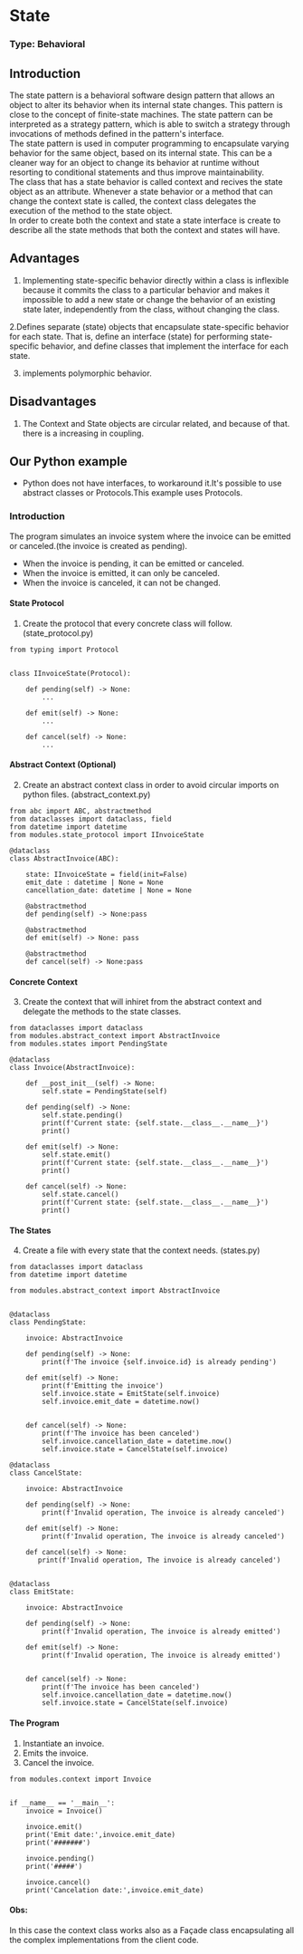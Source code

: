 # State

### Type: Behavioral

## Introduction

The state pattern is a behavioral software design pattern that allows an object to alter its behavior when its internal state changes. This pattern is close to the concept of finite-state machines. The state pattern can be interpreted as a strategy pattern, which is able to switch a strategy through invocations of methods defined in the pattern's interface.<br>
The state pattern is used in computer programming to encapsulate varying behavior for the same object, based on its internal state. This can be a cleaner way for an object to change its behavior at runtime without resorting to conditional statements and thus improve maintainability.<br>
The class that has a state behavior is called context and recives the state object as an attribute. Whenever a state behavior or a method that can change the context state is called, the context class delegates the execution of the method to the state object.<br>
In order to create both the context and state a state interface is create to describe all the state methods that both the context and states will have.


## Advantages

1. Implementing state-specific behavior directly within a class is inflexible because it commits the class to a particular behavior and makes it impossible to add a new state or change the behavior of an existing state later, independently from the class, without changing the class.

2.Defines separate (state) objects that encapsulate state-specific behavior for each state. That is, define an interface (state) for performing state-specific behavior, and define classes that implement the interface for each state.

3. implements polymorphic behavior.

## Disadvantages

1. The Context and State objects are circular related, and because of that. there is a increasing in coupling.

## Our Python example

* Python does not have interfaces, to workaround it.It's possible to use abstract classes or Protocols.This example uses Protocols. 

### Introduction

The program simulates an invoice system where the invoice can be emitted or canceled.(the invoice is created as pending).

* When the invoice is pending, it can be emitted or canceled.
* When the invoice is emitted, it can only be canceled.
* When the invoice is canceled, it can not be changed.


#### State Protocol

1. Create the protocol that every concrete class will follow. (state_protocol.py)

```
from typing import Protocol


class IInvoiceState(Protocol):
    
    def pending(self) -> None: 
        ...
    
    def emit(self) -> None: 
        ...
    
    def cancel(self) -> None:
        ...

```

#### Abstract Context (Optional)

2. Create an abstract context class in order to avoid circular imports on python files.  (abstract_context.py)

```
from abc import ABC, abstractmethod
from dataclasses import dataclass, field
from datetime import datetime
from modules.state_protocol import IInvoiceState

@dataclass
class AbstractInvoice(ABC):
    
    state: IInvoiceState = field(init=False)
    emit_date : datetime | None = None
    cancellation_date: datetime | None = None
    
    @abstractmethod
    def pending(self) -> None:pass
        
    @abstractmethod
    def emit(self) -> None: pass

    @abstractmethod    
    def cancel(self) -> None:pass

```

#### Concrete Context

3. Create the context that will inhiret from the abstract context and delegate the methods to the state classes.

```
from dataclasses import dataclass
from modules.abstract_context import AbstractInvoice
from modules.states import PendingState

@dataclass
class Invoice(AbstractInvoice):
    
    def __post_init__(self) -> None:
        self.state = PendingState(self)
    
    def pending(self) -> None:
        self.state.pending()
        print(f'Current state: {self.state.__class__.__name__}')
        print()
    
    def emit(self) -> None:
        self.state.emit()
        print(f'Current state: {self.state.__class__.__name__}')
        print()
        
    def cancel(self) -> None:
        self.state.cancel()
        print(f'Current state: {self.state.__class__.__name__}')
        print()

```

#### The States

4. Create a file with every state that the context needs. (states.py)

```
from dataclasses import dataclass
from datetime import datetime

from modules.abstract_context import AbstractInvoice


@dataclass
class PendingState:
    
    invoice: AbstractInvoice
    
    def pending(self) -> None:
        print(f'The invoice {self.invoice.id} is already pending')
    
    def emit(self) -> None:  
        print(f'Emitting the invoice')
        self.invoice.state = EmitState(self.invoice)
        self.invoice.emit_date = datetime.now()
        

    def cancel(self) -> None:
        print(f'The invoice has been canceled')
        self.invoice.cancellation_date = datetime.now()
        self.invoice.state = CancelState(self.invoice)

@dataclass
class CancelState:
    
    invoice: AbstractInvoice
    
    def pending(self) -> None:
        print(f'Invalid operation, The invoice is already canceled')
    
    def emit(self) -> None:  
        print(f'Invalid operation, The invoice is already canceled')

    def cancel(self) -> None:
       print(f'Invalid operation, The invoice is already canceled')


@dataclass
class EmitState:
    
    invoice: AbstractInvoice
    
    def pending(self) -> None:
        print(f'Invalid operation, The invoice is already emitted')
    
    def emit(self) -> None:  
        print(f'Invalid operation, The invoice is already emitted')
        

    def cancel(self) -> None:
        print(f'The invoice has been canceled')
        self.invoice.cancellation_date = datetime.now()
        self.invoice.state = CancelState(self.invoice)

```

#### The Program

1. Instantiate an invoice.
2. Emits the invoice.
3. Cancel the invoice.


```
from modules.context import Invoice

    
if __name__ == '__main__':
    invoice = Invoice()
    
    invoice.emit()
    print('Emit date:',invoice.emit_date)
    print('#######')
    
    invoice.pending()
    print('#####')
    
    invoice.cancel()
    print('Cancelation date:',invoice.emit_date)

```

#### Obs:

In this case the context class works also as a Façade class encapsulating all the complex implementations from the client code.
